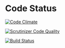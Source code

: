 # Code Status
[![Code Climate](https://codeclimate.com/github/aaronjwood/multilib/badges/gpa.svg)](https://codeclimate.com/github/aaronjwood/multilib)

[![Scrutinizer Code Quality](https://scrutinizer-ci.com/g/aaronjwood/multilib/badges/quality-score.png?b=master)](https://scrutinizer-ci.com/g/aaronjwood/multilib/?branch=master)

[![Build Status](https://scrutinizer-ci.com/g/aaronjwood/multilib/badges/build.png?b=master)](https://scrutinizer-ci.com/g/aaronjwood/multilib/build-status/master)